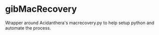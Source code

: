 # gibMacRecovery
Wrapper around Acidanthera's macrecovery.py to help setup python and automate the process.
